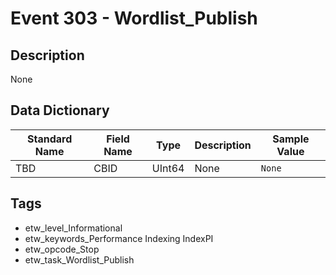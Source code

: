 # Event 303 - Wordlist_Publish

## Description
None

## Data Dictionary
|Standard Name|Field Name|Type|Description|Sample Value|
|---|---|---|---|---|
|TBD|CBID|UInt64|None|`None`|

## Tags
* etw_level_Informational
* etw_keywords_Performance Indexing IndexPI
* etw_opcode_Stop
* etw_task_Wordlist_Publish
